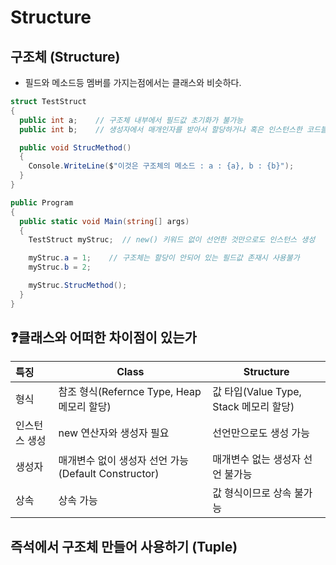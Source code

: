 # Structure

## 구조체 (Structure)

- 필드와 메소드등 멤버를 가지는점에서는 클래스와 비슷하다.

~~~C#
struct TestStruct
{
  public int a;    // 구조체 내부에서 필드값 초기화가 불가능
  public int b;    // 생성자에서 매개인자를 받아서 할당하거나 혹은 인스턴스한 코드블럭 내에서 필드값 초기화

  public void StrucMethod()
  {
    Console.WriteLine($"이것은 구조체의 메소드 : a : {a}, b : {b}");
  }
}

public Program
{
  public static void Main(string[] args)
  {
    TestStruct myStruc;  // new() 키워드 없이 선언한 것만으로도 인스턴스 생성

    myStruc.a = 1;    // 구조체는 할당이 안되어 있는 필드값 존재시 사용불가
    myStruc.b = 2;

    myStruc.StrucMethod();
  }
}
~~~

## ❓클래스와 어떠한 차이점이 있는가

|**특징**|**Class**|**Structure**|
|:------|---|---|
|형식|참조 형식(Refernce Type, Heap 메모리 할당)|값 타입(Value Type, Stack 메모리 할당)|
|인스턴스 생성|new 연산자와 생성자 필요|선언만으로도 생성 가능|
|생성자|매개변수 없이 생성자 선언 가능 (Default Constructor)|매개변수 없는 생성자 선언 불가능|
|상속|상속 가능|값 형식이므로 상속 불가능|

## 즉석에서 구조체 만들어 사용하기 (Tuple)

~~~C#

~~~
